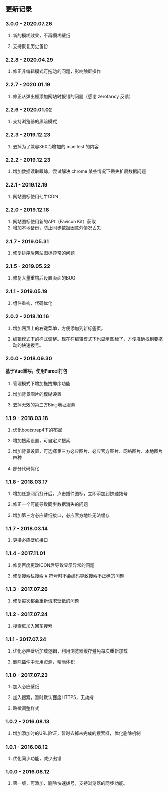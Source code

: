 ## 更新记录

### 3.0.0 - 2020.07.26

1. 新的模糊效果，不再模糊壁纸

2. 支持恢复历史备份

### 2.2.8 - 2020.04.29

1. 修正非编辑模式可拖动的问题，影响触屏操作

### 2.2.7 - 2020.01.19

1. 修正从弹出框添加网站时报错的问题（感谢 zerofancy 反馈）

### 2.2.6 - 2020.01.02

1. 支持浏览器的黑暗模式

### 2.2.3 - 2019.12.23

1. 去掉为了兼容360而增加的 manifest 的内容

### 2.2.2 - 2019.12.23

1. 增加数据读取跟踪，尝试解决 chrome 某些情况下丢失扩展数据问题

### 2.2.1 - 2019.12.19

1. 网站图标使用七牛CDN

### 2.2.0 - 2019.12.18

1. 网站图标使用新的API（Favicon Kit）获取
2. 增加本地备份，防止同步数据因意外情况丢失

### 2.1.7 - 2019.05.31

1. 修复排序后网站图标异常的问题

### 2.1.5 - 2019.05.22

1. 修复大量重构后设置页面的BUG

### 2.1.1 - 2019.05.19

1. 组件重构，代码优化

### 2.0.2 - 2018.10.16

1. 增加网页上的右键菜单，方便添加到新标签页。

2. 编辑模式下的样式调整。现在在编辑模式下也显示图标了，方便准确找到要拖动的快速拨号。

### 2.0.0 - 2018.09.30

#### 基于Vue重写，使用Parcel打包

1. 管理模式下增加拖拽排序功能

2. 增加背景图片的模糊设置

3. 去掉无效的第三方Bing地址服务


### 1.1.9 - 2018.03.18

1. 优化bootstrap4下的布局

2. 增加搜索设置，可自定义搜索 

3. 增加背景设置，可选择第三方必应图片、必应官方图片、网络图片、本地图片四种 

4. 部分代码优化

### 1.1.8 - 2018.03.17

1. 增加任意网页打开后，点击插件图标，立即添加到快速拨号

2. 修正一个可能导致同步数据消失的问题

3. 增加第三方必应壁纸接口，必应官方地址无法缓存

### 1.1.7 - 2018.03.14

1. 更换必应壁纸接口

### 1.1.4 - 2017.11.01

1. 修复百度更改ICON后导致显示异常的问题

2. 修复搜索栏搜索 # 符号时不会编码导致搜索不正确的问题

### 1.1.3 - 2017.07.26

1. 修复每次都会重新请求壁纸的问题

### 1.1.2 - 2017.07.24

1. 搜索框加入回车搜索

### 1.1.1 - 2017.07.24

1. 优化必应壁纸加载逻辑，利用浏览器缓存避免每次重新加载

2. 删除插件中无用资源，精简体积

### 1.1.0 - 2017.07.23

1. 加入必应壁纸

2. 加入搜索，暂时默认百度HTTPS，无劫持

3. 略微调整样式

### 1.0.2 - 2016.08.13

1. 增加添加时的URL验证，暂时去掉未完成的搜索框，优化删除机制

### 1.0.1 - 2016.08.12

1. 优化同步功能，减少出错

### 1.0.0 - 2016.08.12

1. 第一版，可添加、删除快速拨号，支持浏览器的同步功能。
